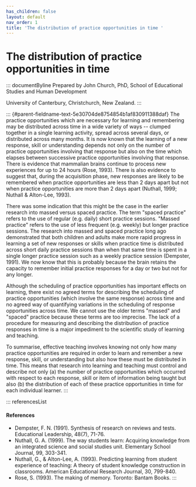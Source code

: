 ```yaml
---
has_children: false
layout: default
nav_order: 1
title: 'The distribution of practice opportunities in time '
---
```

# The distribution of practice opportunities in time 


::: documentByline
Prepared by John Church, PhD, School of Educational Studies and Human
Development

University of Canterbury, Christchurch, New Zealand.
:::

::: {#parent-fieldname-text-5e30704de8754854b1af830911388daf}
The practice opportunities which are necessary for learning and
remembering may be distributed across time in a wide variety of ways --
clumped together in a single learning activity, spread across several
days, or distributed across many months. It is now known that the
learning of a new response, skill or understanding depends not only on
the number of practice opportunities involving that response but also on
the time which elapses between successive practice opportunities
involving that response. There is evidence that mammalian brains
continue to process new experiences for up to 24 hours (Rose, 1993).
There is also evidence to suggest that, during the acquisition phase,
new responses are likely to be remembered when practice opportunities
are less than 2 days apart but not when practice opportunities are more
than 2 days apart (Nuthall, 1999; Nuthall & Alton-Lee, 1993).

There was some indication that this might be the case in the earlier
research into massed versus spaced practice. The term "spaced practice"
refers to the use of regular (e.g. daily) short practice sessions.
"Massed practice" refers to the use of less frequent (e.g. weekly) but
longer practice sessions. The research into massed and spaced practice
long ago demonstrated that both children and adults make more rapid
progress in learning a set of new responses or skills when practice time
is distributed across short daily practice sessions than when that same
time is spent in a single longer practice session such as a weekly
practice session (Dempster, 1991). We now know that this is probably
because the brain retains the capacity to remember initial practice
responses for a day or two but not for any longer.

Although the scheduling of practice opportunities has important effects
on learning, there exist no agreed terms for describing the scheduling
of practice opportunities (which involve the same response) across time
and no agreed way of quantifying variations in the scheduling of
response opportunities across time. We cannot use the older terms
"massed" and "spaced" practice because these terms are too imprecise.
The lack of a procedure for measuring and describing the distribution of
practice responses in time is a major impediment to the scientific study
of learning and teaching.

To summarise, effective teaching involves knowing not only how many
practice opportunities are required in order to learn and remember a new
response, skill, or understanding but also how these must be distributed
in time. This means that research into learning and teaching must
control and describe not only (a) the number of practice opportunities
which occurred with respect to each response, skill or item of
information being taught but also (b) the distribution of each of these
practice opportunities in time for each individual learner.
:::

::: referencesList
#### References

-   Dempster, F. N. (1991). Synthesis of research on reviews and tests.
    Educational Leadership, 48(7), 71-76.
-   Nuthall, G. A. (1999). The way students learn: Acquiring knowledge
    from an integrated science and social studies unit. Elementary
    School Journal, 99, 303-341.
-   Nuthall, G., & Alton-Lee, A. (1993). Predicting learning from
    student experience of teaching: A theory of student knowledge
    construction in classrooms. American Educational Research Journal,
    30, 799-840.
-   Rose, S. (1993). The making of memory. Toronto: Bantam Books.
:::
